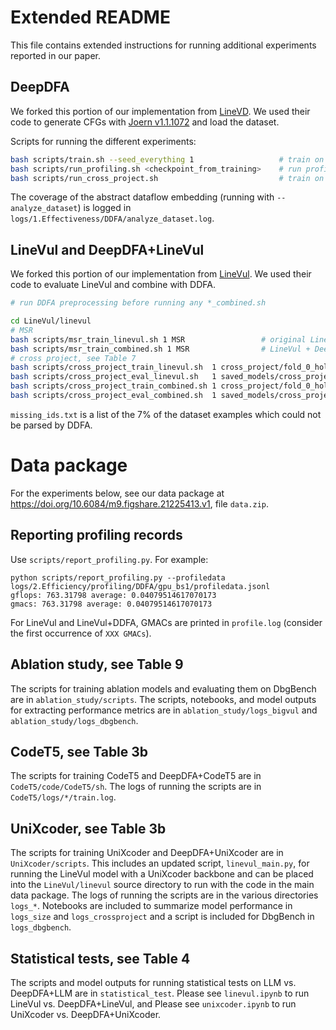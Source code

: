 # Extended README

This file contains extended instructions for running additional experiments reported in our paper.

## DeepDFA

We forked this portion of our implementation from [LineVD](https://github.com/davidhin/linevd).
We used their code to generate CFGs with [Joern v1.1.1072](https://joern.io/) and load the dataset.

Scripts for running the different experiments:

```bash
bash scripts/train.sh --seed_everything 1                   # train on MSR, see Table 3b
bash scripts/run_profiling.sh <checkpoint_from_training>    # run profiling on trained checkpoint, see Table 5
bash scripts/run_cross_project.sh                           # train on mixed-project, evaluate on mixed- and cross-project, see Table 7
```

The coverage of the abstract dataflow embedding (running with `--analyze_dataset`) is logged in `logs/1.Effectiveness/DDFA/analyze_dataset.log`.

## LineVul and DeepDFA+LineVul

We forked this portion of our implementation from [LineVul](https://github.com/awsm-research/LineVul).
We used their code to evaluate LineVul and combine with DDFA.

```bash
# run DDFA preprocessing before running any *_combined.sh

cd LineVul/linevul
# MSR
bash scripts/msr_train_linevul.sh 1 MSR                 # original LineVul model (without DeepDFA), see Table 3b
bash scripts/msr_train_combined.sh 1 MSR                # LineVul + DeepDFA, see Table 3b
# cross project, see Table 7
bash scripts/cross_project_train_linevul.sh  1 cross_project/fold_0_holdout
bash scripts/cross_project_eval_linevul.sh   1 saved_models/cross_project-fold_0_dataset/checkpoint-best-f1/1_linevul.bin  cross_project/fold_0_holdout
bash scripts/cross_project_train_combined.sh 1 cross_project/fold_0_holdout
bash scripts/cross_project_eval_combined.sh  1 saved_models/cross_project-fold_0_dataset/checkpoint-best-f1/1_combined.bin cross_project/fold_0_holdout
```

`missing_ids.txt` is a list of the 7% of the dataset examples which could not be parsed by DDFA.

# Data package

For the experiments below, see our data package at https://doi.org/10.6084/m9.figshare.21225413.v1, file `data.zip`.

## Reporting profiling records

Use `scripts/report_profiling.py`. For example:

```
python scripts/report_profiling.py --profiledata logs/2.Efficiency/profiling/DDFA/gpu_bs1/profiledata.jsonl
gflops: 763.31798 average: 0.04079514617070173
gmacs: 763.31798 average: 0.04079514617070173
```

For LineVul and LineVul+DDFA, GMACs are printed in `profile.log` (consider the first occurrence of `XXX GMACs`).

## Ablation study, see Table 9

The scripts for training ablation models and evaluating them on DbgBench are in `ablation_study/scripts`.
The scripts, notebooks, and model outputs for extracting performance metrics are in `ablation_study/logs_bigvul` and `ablation_study/logs_dbgbench`.

## CodeT5, see Table 3b

The scripts for training CodeT5 and DeepDFA+CodeT5 are in `CodeT5/code/CodeT5/sh`.
The logs of running the scripts are in `CodeT5/logs/*/train.log`.

## UniXcoder, see Table 3b

The scripts for training UniXcoder and DeepDFA+UniXcoder are in `UniXcoder/scripts`.
This includes an updated script, `linevul_main.py`, for running the LineVul model with a UniXcoder backbone and can be placed into the `LineVul/linevul` source directory to run with the code in the main data package.
The logs of running the scripts are in the various directories `logs_*`.
Notebooks are included to summarize model performance in `logs_size` and `logs_crossproject` and a script is included for DbgBench in `logs_dbgbench`.

## Statistical tests, see Table 4

The scripts and model outputs for running statistical tests on LLM vs. DeepDFA+LLM are in `statistical_test`.
Please see `linevul.ipynb` to run LineVul vs. DeepDFA+LineVul, and
Please see `unixcoder.ipynb` to run UniXcoder vs. DeepDFA+UniXcoder.

